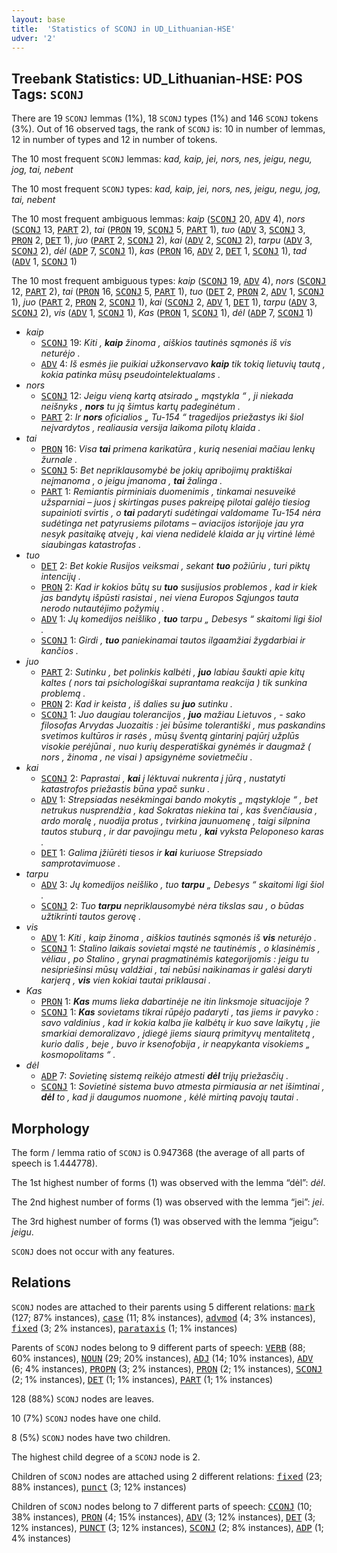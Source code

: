```yaml
---
layout: base
title:  'Statistics of SCONJ in UD_Lithuanian-HSE'
udver: '2'
---
```


## Treebank Statistics: UD_Lithuanian-HSE: POS Tags: `SCONJ`

There are 19 `SCONJ` lemmas (1%), 18 `SCONJ` types (1%) and 146 `SCONJ` tokens (3%).
Out of 16 observed tags, the rank of `SCONJ` is: 10 in number of lemmas, 12 in number of types and 12 in number of tokens.

The 10 most frequent `SCONJ` lemmas: <em>kad, kaip, jei, nors, nes, jeigu, negu, jog, tai, nebent</em>

The 10 most frequent `SCONJ` types:  <em>kad, kaip, jei, nors, nes, jeigu, negu, jog, tai, nebent</em>

The 10 most frequent ambiguous lemmas: <em>kaip</em> (<tt><a href="lt_hse-pos-SCONJ.html">SCONJ</a></tt> 20, <tt><a href="lt_hse-pos-ADV.html">ADV</a></tt> 4), <em>nors</em> (<tt><a href="lt_hse-pos-SCONJ.html">SCONJ</a></tt> 13, <tt><a href="lt_hse-pos-PART.html">PART</a></tt> 2), <em>tai</em> (<tt><a href="lt_hse-pos-PRON.html">PRON</a></tt> 19, <tt><a href="lt_hse-pos-SCONJ.html">SCONJ</a></tt> 5, <tt><a href="lt_hse-pos-PART.html">PART</a></tt> 1), <em>tuo</em> (<tt><a href="lt_hse-pos-ADV.html">ADV</a></tt> 3, <tt><a href="lt_hse-pos-SCONJ.html">SCONJ</a></tt> 3, <tt><a href="lt_hse-pos-PRON.html">PRON</a></tt> 2, <tt><a href="lt_hse-pos-DET.html">DET</a></tt> 1), <em>juo</em> (<tt><a href="lt_hse-pos-PART.html">PART</a></tt> 2, <tt><a href="lt_hse-pos-SCONJ.html">SCONJ</a></tt> 2), <em>kai</em> (<tt><a href="lt_hse-pos-ADV.html">ADV</a></tt> 2, <tt><a href="lt_hse-pos-SCONJ.html">SCONJ</a></tt> 2), <em>tarpu</em> (<tt><a href="lt_hse-pos-ADV.html">ADV</a></tt> 3, <tt><a href="lt_hse-pos-SCONJ.html">SCONJ</a></tt> 2), <em>dėl</em> (<tt><a href="lt_hse-pos-ADP.html">ADP</a></tt> 7, <tt><a href="lt_hse-pos-SCONJ.html">SCONJ</a></tt> 1), <em>kas</em> (<tt><a href="lt_hse-pos-PRON.html">PRON</a></tt> 16, <tt><a href="lt_hse-pos-ADV.html">ADV</a></tt> 2, <tt><a href="lt_hse-pos-DET.html">DET</a></tt> 1, <tt><a href="lt_hse-pos-SCONJ.html">SCONJ</a></tt> 1), <em>tad</em> (<tt><a href="lt_hse-pos-ADV.html">ADV</a></tt> 1, <tt><a href="lt_hse-pos-SCONJ.html">SCONJ</a></tt> 1)

The 10 most frequent ambiguous types:  <em>kaip</em> (<tt><a href="lt_hse-pos-SCONJ.html">SCONJ</a></tt> 19, <tt><a href="lt_hse-pos-ADV.html">ADV</a></tt> 4), <em>nors</em> (<tt><a href="lt_hse-pos-SCONJ.html">SCONJ</a></tt> 12, <tt><a href="lt_hse-pos-PART.html">PART</a></tt> 2), <em>tai</em> (<tt><a href="lt_hse-pos-PRON.html">PRON</a></tt> 16, <tt><a href="lt_hse-pos-SCONJ.html">SCONJ</a></tt> 5, <tt><a href="lt_hse-pos-PART.html">PART</a></tt> 1), <em>tuo</em> (<tt><a href="lt_hse-pos-DET.html">DET</a></tt> 2, <tt><a href="lt_hse-pos-PRON.html">PRON</a></tt> 2, <tt><a href="lt_hse-pos-ADV.html">ADV</a></tt> 1, <tt><a href="lt_hse-pos-SCONJ.html">SCONJ</a></tt> 1), <em>juo</em> (<tt><a href="lt_hse-pos-PART.html">PART</a></tt> 2, <tt><a href="lt_hse-pos-PRON.html">PRON</a></tt> 2, <tt><a href="lt_hse-pos-SCONJ.html">SCONJ</a></tt> 1), <em>kai</em> (<tt><a href="lt_hse-pos-SCONJ.html">SCONJ</a></tt> 2, <tt><a href="lt_hse-pos-ADV.html">ADV</a></tt> 1, <tt><a href="lt_hse-pos-DET.html">DET</a></tt> 1), <em>tarpu</em> (<tt><a href="lt_hse-pos-ADV.html">ADV</a></tt> 3, <tt><a href="lt_hse-pos-SCONJ.html">SCONJ</a></tt> 2), <em>vis</em> (<tt><a href="lt_hse-pos-ADV.html">ADV</a></tt> 1, <tt><a href="lt_hse-pos-SCONJ.html">SCONJ</a></tt> 1), <em>Kas</em> (<tt><a href="lt_hse-pos-PRON.html">PRON</a></tt> 1, <tt><a href="lt_hse-pos-SCONJ.html">SCONJ</a></tt> 1), <em>dėl</em> (<tt><a href="lt_hse-pos-ADP.html">ADP</a></tt> 7, <tt><a href="lt_hse-pos-SCONJ.html">SCONJ</a></tt> 1)


* <em>kaip</em>
  * <tt><a href="lt_hse-pos-SCONJ.html">SCONJ</a></tt> 19: <em>Kiti , <b>kaip</b> žinoma , aiškios tautinės sąmonės iš vis neturėjo .</em>
  * <tt><a href="lt_hse-pos-ADV.html">ADV</a></tt> 4: <em>Iš esmės jie puikiai užkonservavo <b>kaip</b> tik tokią lietuvių tautą , kokia patinka mūsų pseudointelektualams .</em>
* <em>nors</em>
  * <tt><a href="lt_hse-pos-SCONJ.html">SCONJ</a></tt> 12: <em>Jeigu vieną kartą atsirado „ mąstykla “ , ji niekada neišnyks , <b>nors</b> tu ją šimtus kartų padeginėtum .</em>
  * <tt><a href="lt_hse-pos-PART.html">PART</a></tt> 2: <em>Ir <b>nors</b> oficialios „ Tu-154 “ tragedijos priežastys iki šiol neįvardytos , realiausia versija laikoma pilotų klaida .</em>
* <em>tai</em>
  * <tt><a href="lt_hse-pos-PRON.html">PRON</a></tt> 16: <em>Visa <b>tai</b> primena karikatūra , kurią neseniai mačiau lenkų žurnale .</em>
  * <tt><a href="lt_hse-pos-SCONJ.html">SCONJ</a></tt> 5: <em>Bet nepriklausomybė be jokių apribojimų praktiškai neįmanoma , o jeigu įmanoma , <b>tai</b> žalinga .</em>
  * <tt><a href="lt_hse-pos-PART.html">PART</a></tt> 1: <em>Remiantis pirminiais duomenimis , tinkamai nesuveikė užsparniai – juos į skirtingas puses pakreipę pilotai galėjo tiesiog supainioti svirtis , o <b>tai</b> padaryti sudėtingai valdomame Tu-154 nėra sudėtinga net patyrusiems pilotams – aviacijos istorijoje jau yra nesyk pasitaikę atvejų , kai viena nedidelė klaida ar jų virtinė lėmė siaubingas katastrofas .</em>
* <em>tuo</em>
  * <tt><a href="lt_hse-pos-DET.html">DET</a></tt> 2: <em>Bet kokie Rusijos veiksmai , sekant <b>tuo</b> požiūriu , turi piktų intencijų .</em>
  * <tt><a href="lt_hse-pos-PRON.html">PRON</a></tt> 2: <em>Kad ir kokios būtų su <b>tuo</b> susijusios problemos , kad ir kiek jas bandytų išpūsti rasistai , nei viena Europos Sąjungos tauta nerodo nutautėjimo požymių .</em>
  * <tt><a href="lt_hse-pos-ADV.html">ADV</a></tt> 1: <em>Jų komedijos neišliko , <b>tuo</b> tarpu „ Debesys “ skaitomi ligi šiol .</em>
  * <tt><a href="lt_hse-pos-SCONJ.html">SCONJ</a></tt> 1: <em>Girdi , <b>tuo</b> paniekinamai tautos ilgaamžiai žygdarbiai ir kančios .</em>
* <em>juo</em>
  * <tt><a href="lt_hse-pos-PART.html">PART</a></tt> 2: <em>Sutinku , bet polinkis kalbėti , <b>juo</b> labiau šaukti apie kitų kaltes ( nors tai psichologiškai suprantama reakcija ) tik sunkina problemą .</em>
  * <tt><a href="lt_hse-pos-PRON.html">PRON</a></tt> 2: <em>Kad ir keista , iš dalies su <b>juo</b> sutinku .</em>
  * <tt><a href="lt_hse-pos-SCONJ.html">SCONJ</a></tt> 1: <em>Juo daugiau tolerancijos , <b>juo</b> mažiau Lietuvos , - sako filosofas Arvydas Juozaitis : jei būsime tolerantiški , mus paskandins svetimos kultūros ir rasės , mūsų šventą gintarinį pajūrį užplūs visokie perėjūnai , nuo kurių desperatiškai gynėmės ir daugmaž ( nors , žinoma , ne visai ) apsigynėme sovietmečiu .</em>
* <em>kai</em>
  * <tt><a href="lt_hse-pos-SCONJ.html">SCONJ</a></tt> 2: <em>Paprastai , <b>kai</b> į lėktuvai nukrenta į jūrą , nustatyti katastrofos priežastis būna ypač sunku .</em>
  * <tt><a href="lt_hse-pos-ADV.html">ADV</a></tt> 1: <em>Strepsiadas nesėkmingai bando mokytis „ mąstykloje “ , bet netrukus nusprendžia , kad Sokratas niekina tai , kas švenčiausia , ardo moralę , nuodija protus , tvirkina jaunuomenę , taigi silpnina tautos stuburą , ir dar pavojingu metu , <b>kai</b> vyksta Peloponeso karas .</em>
  * <tt><a href="lt_hse-pos-DET.html">DET</a></tt> 1: <em>Galima įžiūrėti tiesos ir <b>kai</b> kuriuose Strepsiado samprotavimuose .</em>
* <em>tarpu</em>
  * <tt><a href="lt_hse-pos-ADV.html">ADV</a></tt> 3: <em>Jų komedijos neišliko , tuo <b>tarpu</b> „ Debesys “ skaitomi ligi šiol .</em>
  * <tt><a href="lt_hse-pos-SCONJ.html">SCONJ</a></tt> 2: <em>Tuo <b>tarpu</b> nepriklausomybė nėra tikslas sau , o būdas užtikrinti tautos gerovę .</em>
* <em>vis</em>
  * <tt><a href="lt_hse-pos-ADV.html">ADV</a></tt> 1: <em>Kiti , kaip žinoma , aiškios tautinės sąmonės iš <b>vis</b> neturėjo .</em>
  * <tt><a href="lt_hse-pos-SCONJ.html">SCONJ</a></tt> 1: <em>Stalino laikais sovietai mąstė ne tautinėmis , o klasinėmis , vėliau , po Stalino , grynai pragmatinėmis kategorijomis : jeigu tu nesipriešinsi mūsų valdžiai , tai nebūsi naikinamas ir galėsi daryti karjerą , <b>vis</b> vien kokiai tautai priklausai .</em>
* <em>Kas</em>
  * <tt><a href="lt_hse-pos-PRON.html">PRON</a></tt> 1: <em><b>Kas</b> mums lieka dabartinėje ne itin linksmoje situacijoje ?</em>
  * <tt><a href="lt_hse-pos-SCONJ.html">SCONJ</a></tt> 1: <em><b>Kas</b> sovietams tikrai rūpėjo padaryti , tas jiems ir pavyko : savo valdinius , kad ir kokia kalba jie kalbėtų ir kuo save laikytų , jie smarkiai demoralizavo , įdiegė jiems siaurą primityvų mentalitetą , kurio dalis , beje , buvo ir ksenofobija , ir neapykanta visokiems „ kosmopolitams “ .</em>
* <em>dėl</em>
  * <tt><a href="lt_hse-pos-ADP.html">ADP</a></tt> 7: <em>Sovietinę sistemą reikėjo atmesti <b>dėl</b> trijų priežasčių .</em>
  * <tt><a href="lt_hse-pos-SCONJ.html">SCONJ</a></tt> 1: <em>Sovietinė sistema buvo atmesta pirmiausia ar net išimtinai , <b>dėl</b> to , kad ji daugumos nuomone , kėlė mirtiną pavojų tautai .</em>

## Morphology

The form / lemma ratio of `SCONJ` is 0.947368 (the average of all parts of speech is 1.444778).

The 1st highest number of forms (1) was observed with the lemma “dėl”: <em>dėl</em>.

The 2nd highest number of forms (1) was observed with the lemma “jei”: <em>jei</em>.

The 3rd highest number of forms (1) was observed with the lemma “jeigu”: <em>jeigu</em>.

`SCONJ` does not occur with any features.


## Relations

`SCONJ` nodes are attached to their parents using 5 different relations: <tt><a href="lt_hse-dep-mark.html">mark</a></tt> (127; 87% instances), <tt><a href="lt_hse-dep-case.html">case</a></tt> (11; 8% instances), <tt><a href="lt_hse-dep-advmod.html">advmod</a></tt> (4; 3% instances), <tt><a href="lt_hse-dep-fixed.html">fixed</a></tt> (3; 2% instances), <tt><a href="lt_hse-dep-parataxis.html">parataxis</a></tt> (1; 1% instances)

Parents of `SCONJ` nodes belong to 9 different parts of speech: <tt><a href="lt_hse-pos-VERB.html">VERB</a></tt> (88; 60% instances), <tt><a href="lt_hse-pos-NOUN.html">NOUN</a></tt> (29; 20% instances), <tt><a href="lt_hse-pos-ADJ.html">ADJ</a></tt> (14; 10% instances), <tt><a href="lt_hse-pos-ADV.html">ADV</a></tt> (6; 4% instances), <tt><a href="lt_hse-pos-PROPN.html">PROPN</a></tt> (3; 2% instances), <tt><a href="lt_hse-pos-PRON.html">PRON</a></tt> (2; 1% instances), <tt><a href="lt_hse-pos-SCONJ.html">SCONJ</a></tt> (2; 1% instances), <tt><a href="lt_hse-pos-DET.html">DET</a></tt> (1; 1% instances), <tt><a href="lt_hse-pos-PART.html">PART</a></tt> (1; 1% instances)

128 (88%) `SCONJ` nodes are leaves.

10 (7%) `SCONJ` nodes have one child.

8 (5%) `SCONJ` nodes have two children.

The highest child degree of a `SCONJ` node is 2.

Children of `SCONJ` nodes are attached using 2 different relations: <tt><a href="lt_hse-dep-fixed.html">fixed</a></tt> (23; 88% instances), <tt><a href="lt_hse-dep-punct.html">punct</a></tt> (3; 12% instances)

Children of `SCONJ` nodes belong to 7 different parts of speech: <tt><a href="lt_hse-pos-CCONJ.html">CCONJ</a></tt> (10; 38% instances), <tt><a href="lt_hse-pos-PRON.html">PRON</a></tt> (4; 15% instances), <tt><a href="lt_hse-pos-ADV.html">ADV</a></tt> (3; 12% instances), <tt><a href="lt_hse-pos-DET.html">DET</a></tt> (3; 12% instances), <tt><a href="lt_hse-pos-PUNCT.html">PUNCT</a></tt> (3; 12% instances), <tt><a href="lt_hse-pos-SCONJ.html">SCONJ</a></tt> (2; 8% instances), <tt><a href="lt_hse-pos-ADP.html">ADP</a></tt> (1; 4% instances)

